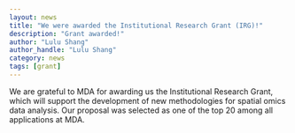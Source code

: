 ```yaml
---
layout: news
title: "We were awarded the Institutional Research Grant (IRG)!"
description: "Grant awarded!"
author: "Lulu Shang"
author_handle: "Lulu Shang"
category: news
tags: [grant]
---
```


We are grateful to MDA for awarding us the Institutional Research Grant, which will support the development of new methodologies for spatial omics data analysis. Our proposal was selected as one of the top 20 among all applications at MDA.
